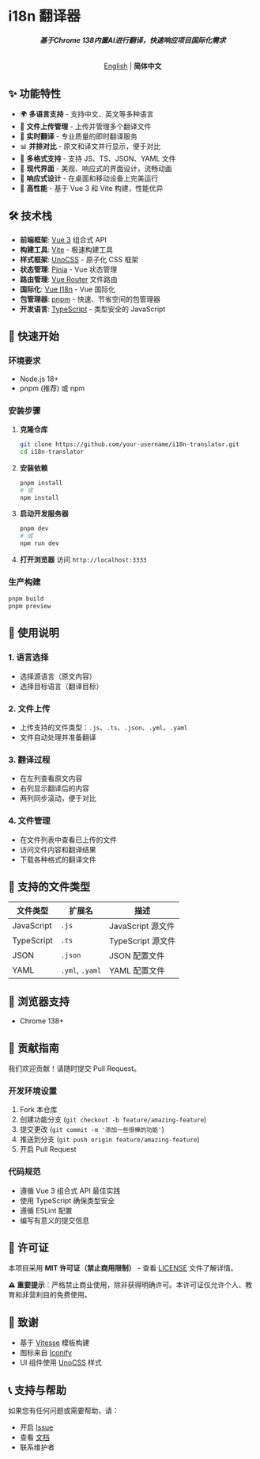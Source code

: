 # i18n 翻译器

<h6 align='center'>
  <b>基于Chrome 138内置AI进行翻译，快速响应项目国际化需求</b>
</h6>

<p align='center'>
  <a href="README.md">English</a> | <b>简体中文</b>
</p>

## ✨ 功能特性

- 🌍 **多语言支持** - 支持中文、英文等多种语言
- 📁 **文件上传管理** - 上传并管理多个翻译文件
- 🔄 **实时翻译** - 专业质量的即时翻译服务
- 📊 **并排对比** - 原文和译文并行显示，便于对比
- 💾 **多格式支持** - 支持 JS、TS、JSON、YAML 文件
- 🎨 **现代界面** - 美观、响应式的界面设计，流畅动画
- 📱 **响应式设计** - 在桌面和移动设备上完美运行
- 🚀 **高性能** - 基于 Vue 3 和 Vite 构建，性能优异

## 🛠️ 技术栈

- **前端框架**: [Vue 3](https://github.com/vuejs/core) 组合式 API
- **构建工具**: [Vite](https://github.com/vitejs/vite) - 极速构建工具
- **样式框架**: [UnoCSS](https://github.com/antfu/unocss) - 原子化 CSS 框架
- **状态管理**: [Pinia](https://pinia.vuejs.org/) - Vue 状态管理
- **路由管理**: [Vue Router](https://router.vuejs.org/) 文件路由
- **国际化**: [Vue I18n](https://vue-i18n.intlify.dev/) - Vue 国际化
- **包管理器**: [pnpm](https://pnpm.io/) - 快速、节省空间的包管理器
- **开发语言**: [TypeScript](https://www.typescriptlang.org/) - 类型安全的 JavaScript

## 🚀 快速开始

### 环境要求

- Node.js 18+
- pnpm (推荐) 或 npm

### 安装步骤

1. **克隆仓库**

   ```bash
   git clone https://github.com/your-username/i18n-translator.git
   cd i18n-translator
   ```

2. **安装依赖**

   ```bash
   pnpm install
   # 或
   npm install
   ```

3. **启动开发服务器**

   ```bash
   pnpm dev
   # 或
   npm run dev
   ```

4. **打开浏览器**
   访问 `http://localhost:3333`

### 生产构建

```bash
pnpm build
pnpm preview
```

## 📖 使用说明

### 1. 语言选择

- 选择源语言（原文内容）
- 选择目标语言（翻译目标）

### 2. 文件上传

- 上传支持的文件类型：`.js`、`.ts`、`.json`、`.yml`、`.yaml`
- 文件自动处理并准备翻译

### 3. 翻译过程

- 在左列查看原文内容
- 右列显示翻译后的内容
- 两列同步滚动，便于对比

### 4. 文件管理

- 在文件列表中查看已上传的文件
- 访问文件内容和翻译结果
- 下载各种格式的翻译文件

## 🎯 支持的文件类型

| 文件类型   | 扩展名          | 描述              |
| ---------- | --------------- | ----------------- |
| JavaScript | `.js`           | JavaScript 源文件 |
| TypeScript | `.ts`           | TypeScript 源文件 |
| JSON       | `.json`         | JSON 配置文件     |
| YAML       | `.yml`, `.yaml` | YAML 配置文件     |

## 📱 浏览器支持

- Chrome 138+

## 🤝 贡献指南

我们欢迎贡献！请随时提交 Pull Request。

### 开发环境设置

1. Fork 本仓库
2. 创建功能分支 (`git checkout -b feature/amazing-feature`)
3. 提交更改 (`git commit -m '添加一些很棒的功能'`)
4. 推送到分支 (`git push origin feature/amazing-feature`)
5. 开启 Pull Request

### 代码规范

- 遵循 Vue 3 组合式 API 最佳实践
- 使用 TypeScript 确保类型安全
- 遵循 ESLint 配置
- 编写有意义的提交信息

## 📄 许可证

本项目采用 **MIT 许可证（禁止商用限制）** - 查看 [LICENSE](LICENSE) 文件了解详情。

**⚠️ 重要提示**：严格禁止商业使用，除非获得明确许可。本许可证仅允许个人、教育和非营利目的免费使用。

## 🙏 致谢

- 基于 [Vitesse](https://github.com/antfu/vitesse) 模板构建
- 图标来自 [Iconify](https://iconify.design/)
- UI 组件使用 [UnoCSS](https://github.com/antfu/unocss) 样式

## 📞 支持与帮助

如果您有任何问题或需要帮助，请：

- 开启 [Issue](https://github.com/your-username/i18n-translator/issues)
- 查看 [文档](https://github.com/your-username/i18n-translator/wiki)
- 联系维护者
